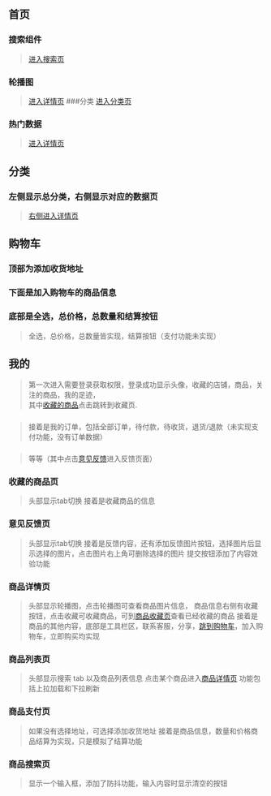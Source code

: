 



##	<a name="#home">首页</a>
###	搜索组件
><a href="#search">进入搜索页</a>
###	轮播图
><a href="#detail">进入详情页</a>
###分类
><a href="#cate">进入分类页</a>
###	热门数据
><a href="#detail">进入详情页</a>

##	<a name="#cate">分类</a>
###	左侧显示总分类，右侧显示对应的数据页 
><a href="#detail">右侧进入详情页</a>

##	<a name="#cart">购物车</a>
###	顶部为添加收货地址
### 下面是加入购物车的商品信息
### 底部是全选，总价格，总数量和结算按钮
>全选，总价格，总数量皆实现，结算按钮（支付功能未实现）

##	<a name="#profile">我的</a>
>第一次进入需要登录获取权限，登录成功显示头像，收藏的店铺，商品，关注的商品，我的足迹，		
其中<a href="collect">收藏的商品</a>点击跳转到收藏页.
###
>接着是我的订单，包括全部订单，待付款，待收货，退货/退款（未实现支付功能，没有订单数据）
### 
>等等（其中点击<a href="#feedback">意见反馈</a>进入反馈页面）

###	<a name="collect">收藏的商品页</a>

>头部显示tab切换
>接着是收藏商品的信息

###	<a name="feedback">意见反馈页</a>
>头部显示tab切换 接着是反馈内容，还有添加反馈图片按钮，选择图片后显示选择的图片，点击图片右上角可删除选择的图片 提交按钮添加了内容效验功能

###	<a name="detail">商品详情页</a>
>头部显示轮播图，点击轮播图可查看商品图片信息，
>商品信息右侧有收藏按钮，点击收藏可收藏商品，可到<a href="collect">商品收藏页</a>查看已经收藏的商品
>接着是商品的其他内容，底部是工具栏区，联系客服，分享，<a href="cart">跳到购物车</a>，加入购物车，立即购买均实现


###	<a name="list">商品列表页</a>
>头部显示搜索
>tab
>以及商品列表信息
>点击某个商品进入<a href="#detail">商品详情页</a>
>功能包括上拉加载和下拉刷新


###	<a name="pay">商品支付页</a>
>如果没有选择地址，可选择添加收货地址
>接着是商品信息，数量和价格商品结算为实现，只是模拟了结算功能

###	<a name="search">商品搜索页</a>
>显示一个输入框，添加了防抖功能，输入内容时显示清空的按钮

